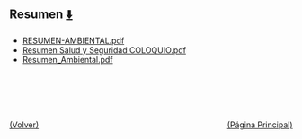 
<html>
<body>
<h2>Resumen <a href="https://downgit.github.io/#/home?url=https://github.com/Apuntes-FIUBA/Apuntes-Electronica/tree/main/97 - Ambiente y Trabajo/9704 - Seguridad Ambiental y del Trabajo/Resumen" style="font-size:20px">  ⬇️ </a></h2>
<ul>
    <li><a href="RESUMEN-AMBIENTAL.pdf">RESUMEN-AMBIENTAL.pdf</a></li>
    <li><a href="Resumen Salud y Seguridad COLOQUIO.pdf">Resumen Salud y Seguridad COLOQUIO.pdf</a></li>
    <li><a href="Resumen_Ambiental.pdf">Resumen_Ambiental.pdf</a></li>
</ul>
</body>
</html>



<br><br><br><br><br><a href="../" style="float: left">(Volver)</a> <a href="https://apuntes-fiuba.github.io/Apuntes-Electronica" style="float: right">(Página Principal)</a>
